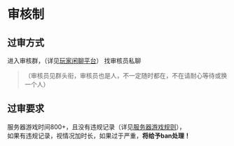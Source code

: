 # 审核制

## 过审方式

进入审核群，（详见[玩家闲聊平台](basic/chat.md)）
找审核员私聊  

>（审核员见群头衔，审核员也是人，不一定随时都在，不在请耐心等待或换一个人）

## 过审要求

服务器游戏时间800+，且没有违规记录（详见[服务器游戏规则](rule/gamerule.md)），  
如果有违规记录，视情况加时长，如果过于严重，**将给予ban处理！**
